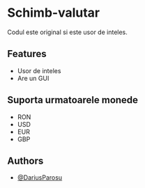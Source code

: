 
# Schimb-valutar

Codul este original si este usor de inteles.


## Features

- Usor de inteles
- Are un GUI


## Suporta urmatoarele monede

- RON
- USD
- EUR
- GBP


## Authors

- [@DariusParosu](https://www.github.com/DariusParosu)

